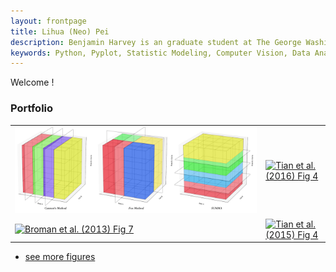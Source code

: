 ```yaml
---
layout: frontpage
title: Lihua (Neo) Pei
description: Benjamin Harvey is an graduate student at The George Washington University majored in Data Analytics.
keywords: Python, Pyplot, Statistic Modeling, Computer Vision, Data Analytics, and Mashine Learning.
---
```


<p align = "left">
Welcome !
</p>





### <a name="Portfolio"></a>Portfolio

<table class="wide">
<tr>
  <td class="left">
    <a href="https://LihuaPeiNeo.github.io/Matrix_Paper/">
        <img src="Matrix_Paper/3DAlg.jpg" alt="Parallel Matrix Mutiplication" title="PMM"/>
    </a>
  </td>
  
  <td class="right">
    <a href="https://bsharvey.github.io/pages/publpics/nba1.html">
        <img src="pages/publpics/nba1.png" alt="Tian et
        al. (2016) Fig 4" title="Tian et al. (2016) Fig 4"/>
    </a>
  </td>
</tr>
<tr>
  <td class="left">
    <a href="https://bsharvey.github.io">
        <img src="pages/publpics/bioinformatics2.png" alt="Broman et al. (2013) Fig 7" title="Broman et al. (2013) Fig 7"/>
    </a>
  </td>
  <td class="right">
    <a href="https://bsharvey.github.io">
        <img src="pages/publpics/nba2.png" alt="Tian et al. (2015) Fig 4" title="Tian et al. (2015) Fig 4"/>
    </a>
  </td>
</tr>
</table>

<div class="navbar">
  <div class="navbar-inner">
      <ul class="nav">
          <li><a href="https://bsharvey.github.io">see more figures</a></li>
      </ul>
  </div>
</div>
